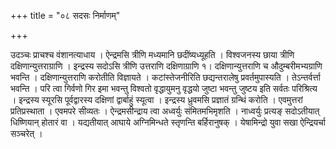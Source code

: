 +++
title = "०८ सदसः निर्माणम्"

+++

उदञ्चः प्राचश्च वंशानत्याधाय । ऐन्द्रमसि त्रीणि मध्यमानि छदींष्यध्यूहति । विश्वजनस्य छाया त्रीणि दक्षिणान्युत्तराग्राणि । इन्द्रस्य सदोऽसि त्रीणि उत्तराणि दक्षिणाग्राणि १। दक्षिणान्युत्तराणि च औदुम्बरीमभ्यग्राणि भवन्ति । दक्षिणान्युत्तराणि करोतीति विज्ञायते । कटांस्तेजनीरिति छद्यन्तरालेषु प्रवर्तमुपास्यति । तेऽन्तर्वर्त्ता भवन्ति । परि त्वा गिर्वणो गिर इमा भवन्तु विश्वतो वृद्धायुमनु वृद्धयो जुष्टा भवन्तु जुष्टय इति सर्वतः परिश्रित्य । इन्द्रस्य स्यूरसि पूर्वद्वारस्य दक्षिणां द्वार्बाहुं स्यूत्वा । इन्द्रस्य ध्रुवमसि प्रज्ञातं ग्रन्थिं करोति । एवमुत्तरां प्रतिप्रस्थाता । एवमपरे सीव्यतः । ऐन्द्रमसीन्द्राय त्वा अध्वर्युः संमितमभिमृशति । नाध्वर्युः प्रत्यङ् सदोऽतीयात् धिष्णियान् होतारं वा । यद्यतीयात् आघाये अग्निमिन्धते स्तृणन्ति बर्हिरानुषक् । येषामिन्द्रो युवा सखा ऐन्द्रियर्चा सञ्चरेत् ।
